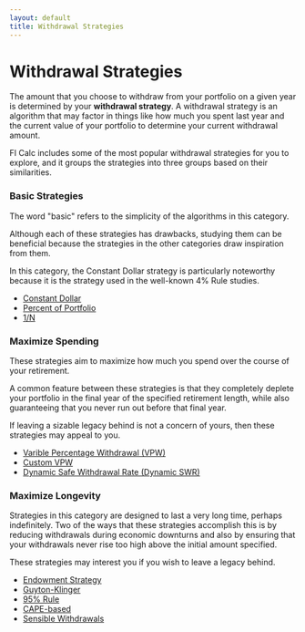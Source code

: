 ```yaml
---
layout: default
title: Withdrawal Strategies
---
```


# Withdrawal Strategies

The amount that you choose to withdraw from your portfolio on a given year is
determined by your **withdrawal strategy**. A withdrawal strategy is an
algorithm that may factor in things like how much you spent last year and the
current value of your portfolio to determine your current withdrawal amount.

FI Calc includes some of the most popular withdrawal strategies for you to
explore, and it groups the strategies into three groups based on their
similarities.

### Basic Strategies

The word "basic" refers to the simplicity of the algorithms in this category.

Although each of these strategies has drawbacks, studying them can be beneficial
because the strategies in the other categories draw inspiration from them.

In this category, the Constant Dollar strategy is particularly noteworthy
because it is the strategy used in the well-known 4% Rule studies.

- [Constant Dollar](./constant-dollar)
- [Percent of Portfolio](./percent-of-portfolio)
- [1/N](./one-over-n)

### Maximize Spending

These strategies aim to maximize how much you spend over the course of your
retirement.

A common feature between these strategies is that they completely deplete your
portfolio in the final year of the specified retirement length, while also
guaranteeing that you never run out before that final year.

If leaving a sizable legacy behind is not a concern of yours, then these
strategies may appeal to you.

- [Varible Percentage Withdrawal (VPW)](./vpw)
- [Custom VPW](./custom-vpw)
- [Dynamic Safe Withdrawal Rate (Dynamic SWR)](./dynamic-swr)

### Maximize Longevity

Strategies in this category are designed to last a very long time, perhaps
indefinitely. Two of the ways that these strategies accomplish this is by
reducing withdrawals during economic downturns and also by ensuring that your
withdrawals never rise too high above the initial amount specified.

These strategies may interest you if you wish to leave a legacy behind.

- [Endowment Strategy](./endowment-strategy)
- [Guyton-Klinger](./guyton-klinger)
- [95% Rule](./95-percent)
- [CAPE-based](./cape-based)
- [Sensible Withdrawals](./sensible-withdrawals)

